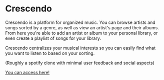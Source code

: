 # Crescendo

Crescendo is a platform for organized music. You can browse artists and songs sorted by a genre, as well as view an artist's page and their albums.  
From here you're able to add an artist or album to your personal library, or even create a playlist of songs for your library.  

Crescendo centralizes your musical interests so you can easily find what you want to listen to based on your sorting.  

(Roughly a spotify clone with minimal user feedback and social aspects)

[You can access  here!](https://sb-tbd.herokuapp.com/)
